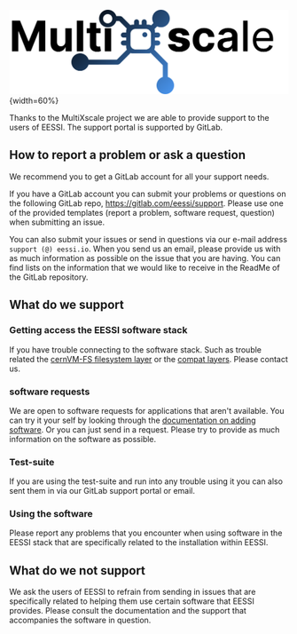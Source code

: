 ![MustiXscale logo](img/logos/multixscale_logo.png){width=60%}

Thanks to the MultiXscale project we are able to provide support to the users of EESSI. 
The support portal is supported by GitLab.

## How to report a problem or ask a question

We recommend you to get a GitLab account for all your support needs.  

If you have a GitLab account you can submit your problems or questions on 
the following GitLab repo, https://gitlab.com/eessi/support. 
Please use one of the provided templates (report a problem, software request, question) when submitting an issue.

You can also submit your issues or send in questions via our e-mail address `support (@) eessi.io`. 
When you send us an email, please provide us with as much information as possible on the issue that you are having. 
You can find lists on the information that we would like to receive in the ReadMe of the GitLab repository.

## What do we support

### Getting access the EESSI software stack
If you have trouble connecting to the software stack. 
Such as trouble related the [cernVM-FS filesystem layer](filesystem_layer.md) or the [compat layers](compatibility_layer.md). 
Please contact us. 

### software requests
We are open to software requests for applications that aren't available. You can try it your self by looking through the [documentation on adding software](software_layer/adding_software.md). 
Or you can just send in a request. 
Please try to provide as much information on the software as possible.

### Test-suite
If you are using the test-suite and run into any trouble using it you can also sent them in via our GitLab support portal or email.

### Using the software
Please report any problems that you encounter when using software in the EESSI stack that are specifically related to the installation within EESSI. 

## What do we not support

We ask the users of EESSI to refrain from sending in issues that are specifically related to helping them use certain software that EESSI provides.
Please consult the documentation and the support that accompanies the software in question. 

